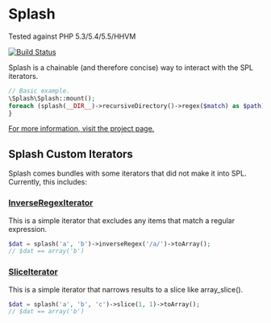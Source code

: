 Splash
======

Tested against PHP 5.3/5.4/5.5/HHVM

[![Build Status](https://travis-ci.org/wittiws/splash.png?branch=master)](https://travis-ci.org/wittiws/splash)

Splash is a chainable (and therefore concise) way to interact with the SPL iterators.

```` php
// Basic example.
\Splash\Splash::mount();
foreach (splash(__DIR__)->recursiveDirectory()->regex($match) as $path) {
}
````

[For more information, visit the project page.](http://www.witti.ws/project/splash)

Splash Custom Iterators
-----------------------

Splash comes bundles with some iterators that did not make it into SPL. Currently, this includes:

### [InverseRegexIterator](https://github.com/wittiws/splash/blob/master/src/Iterator/InverseRegexIterator.php)

This is a simple iterator that excludes any items that match a regular expression.

```` php
$dat = splash('a', 'b')->inverseRegex('/a/')->toArray();
// $dat == array('b')
````

### [SliceIterator](https://github.com/wittiws/splash/blob/master/src/Iterator/SliceIterator.php)

This is a simple iterator that narrows results to a slice like array_slice().

```` php
$dat = splash('a', 'b', 'c')->slice(1, 1)->toArray();
// $dat == array('b')
````

